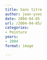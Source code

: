 ```yaml
---
title: Sans titre
author: jean-yves
date: 2004-04-05
url: /2004-04-05/
categories:
- Peinture
years:
- 2004
format: image

---
```

